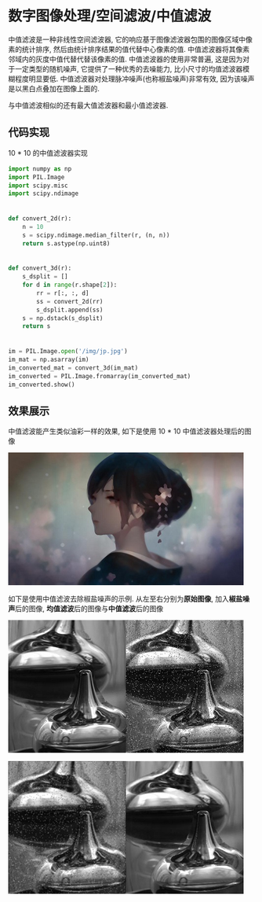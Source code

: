 # 数字图像处理/空间滤波/中值滤波

中值滤波是一种非线性空间滤波器, 它的响应基于图像滤波器包围的图像区域中像素的统计排序, 然后由统计排序结果的值代替中心像素的值. 中值滤波器将其像素邻域内的灰度中值代替代替该像素的值. 中值滤波器的使用非常普遍, 这是因为对于一定类型的随机噪声, 它提供了一种优秀的去噪能力, 比小尺寸的均值滤波器模糊程度明显要低. 中值滤波器对处理脉冲噪声(也称椒盐噪声)非常有效, 因为该噪声是以黑白点叠加在图像上面的.

与中值滤波相似的还有最大值滤波器和最小值滤波器.

## 代码实现

10 * 10 的中值滤波器实现

```py
import numpy as np
import PIL.Image
import scipy.misc
import scipy.ndimage


def convert_2d(r):
    n = 10
    s = scipy.ndimage.median_filter(r, (n, n))
    return s.astype(np.uint8)


def convert_3d(r):
    s_dsplit = []
    for d in range(r.shape[2]):
        rr = r[:, :, d]
        ss = convert_2d(rr)
        s_dsplit.append(ss)
    s = np.dstack(s_dsplit)
    return s


im = PIL.Image.open('/img/jp.jpg')
im_mat = np.asarray(im)
im_converted_mat = convert_3d(im_mat)
im_converted = PIL.Image.fromarray(im_converted_mat)
im_converted.show()
```

## 效果展示

中值滤波能产生类似油彩一样的效果, 如下是使用 10 * 10 中值滤波器处理后的图像

![img](../../img/pil/spatial_filter_medium/sample1.jpg)

如下是使用中值滤波去除椒盐噪声的示例. 从左至右分别为**原始图像**, 加入**椒盐噪声**后的图像, **均值滤波**后的图像与**中值滤波**后的图像

![img](../../img/pil/spatial_filter_medium/sample2.jpg)

![img](../../img/pil/spatial_filter_medium/sample3.jpg)
